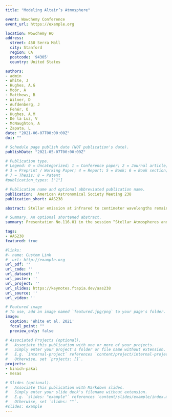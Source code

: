 ```yaml
---
title: "Modeling Altair’s Atmosphere"

event: Wowchemy Conference
event_url: https://example.org

location: Wowchemy HQ
address:
  street: 450 Serra Mall
  city: Stanford
  region: CA
  postcode: '94305'
  country: United States

authors:
- admin
- White, J
- Hughes, A.G
- Moór, A
- Matthews, B
- Wilner, D
- Aufdenberg, J
- Fehér, O
- Hughes, A.M
- De la Luz, V
- McNaughton, A
- Zapata, L
date: "2021-06-07T00:00:00Z"
doi: ""

# Schedule page publish date (NOT publication's date).
publishDate: "2021-05-07T00:00:00Z"

# Publication type.
# Legend: 0 = Uncategorized; 1 = Conference paper; 2 = Journal article;
# 3 = Preprint / Working Paper; 4 = Report; 5 = Book; 6 = Book section;
# 7 = Thesis; 8 = Patent
#publication_types: ["1"]

# Publication name and optional abbreviated publication name.
publication:  American Astronomical Society Meeting 238
publication_short: AAS238

abstract: Stellar emission at infrared to centimeter wavelengths remains largely unconstrained since only a few stars other than the Sun have been observed at these wavelengths. This lack of observations means that radio stellar atmosphere models cannot be informed by data. In this work, we present a new methodology to fit the observed and synthetic spectrum of Altair through semiempirical models. We adapt both KINICH-PAKAL and PHOENIX models to reproduce Altair's radio spectra. KINICH-PAKAL is a new framework that allows adapting a solar chromospheric model to solar-like stars iteratively. KINICH-PAKAL uses the Levenberg-Marquardt algorithm as a Nonlinear method, PakalMPI as the semiempirical model, and the observations at infrared to centimeter wavelengths. Our results show that both PHOENIX and KINICH-PAKAL model reproduces the photosphere and lower chromosphere. However, the KINICH-PAKAL features allow to better model the part of the spectrum where the upper chromosphere and the corona have the major contribution. These results are part of an on-going observational campaign called The MESAS Project which seeks to Measure the Emission of Stellar Atmosphere at Submillimeter to millimeter wavelengths.

# Summary. An optional shortened abstract.
summary: Presentation No.116.01 in the session “Stellar Atmospheres and Winds”.

tags:
- AAS238
featured: true

#links:
#- name: Custom Link
#  url: http://example.org
url_pdf: ''
url_code: ''
url_dataset: ''
url_poster: ''
url_project: ''
url_slides: https://keynotes.ftapia.dev/aas238
url_source: ''
url_video: ''

# Featured image
# To use, add an image named `featured.jpg/png` to your page's folder. 
image:
  caption: 'White et al. 2021'
  focal_point: ""
  preview_only: false

# Associated Projects (optional).
#   Associate this publication with one or more of your projects.
#   Simply enter your project's folder or file name without extension.
#   E.g. `internal-project` references `content/project/internal-project/index.md`.
#   Otherwise, set `projects: []`.
projects:
- kinich-pakal
- mesas

# Slides (optional).
#   Associate this publication with Markdown slides.
#   Simply enter your slide deck's filename without extension.
#   E.g. `slides: "example"` references `content/slides/example/index.md`.
#   Otherwise, set `slides: ""`.
#slides: example
---
```


